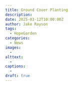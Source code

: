 ```yaml
---
title: Ground Cover Planting
description: 
date: 2025-03-12T10:00:00Z
author: Jake Rayson 
tags: 
  - HopeGarden
categories: 
  - News
images:
  - 
alttext: 
  - 
captions: 
  - 
draft: true
---
```

